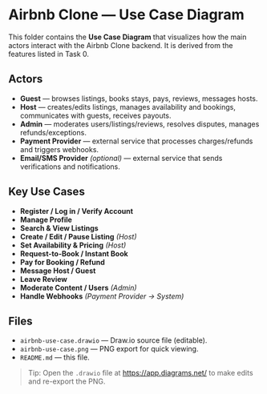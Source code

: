 # Airbnb Clone — Use Case Diagram

This folder contains the **Use Case Diagram** that visualizes how the main actors interact with the Airbnb Clone backend. It is derived from the features listed in Task 0.

## Actors
- **Guest** — browses listings, books stays, pays, reviews, messages hosts.
- **Host** — creates/edits listings, manages availability and bookings, communicates with guests, receives payouts.
- **Admin** — moderates users/listings/reviews, resolves disputes, manages refunds/exceptions.
- **Payment Provider** — external service that processes charges/refunds and triggers webhooks.
- **Email/SMS Provider** *(optional)* — external service that sends verifications and notifications.

## Key Use Cases
- **Register / Log in / Verify Account**
- **Manage Profile**
- **Search & View Listings**
- **Create / Edit / Pause Listing** *(Host)*
- **Set Availability & Pricing** *(Host)*
- **Request-to-Book / Instant Book**
- **Pay for Booking / Refund**
- **Message Host / Guest**
- **Leave Review**
- **Moderate Content / Users** *(Admin)*
- **Handle Webhooks** *(Payment Provider → System)*

## Files
- `airbnb-use-case.drawio` — Draw.io source file (editable).
- `airbnb-use-case.png` — PNG export for quick viewing.
- `README.md` — this file.

> Tip: Open the `.drawio` file at https://app.diagrams.net/ to make edits and re-export the PNG.
